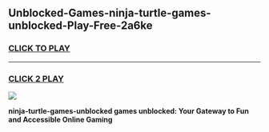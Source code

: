 
## Unblocked-Games-ninja-turtle-games-unblocked-Play-Free-2a6ke
<h3>
<a href="https://premium76.site?title=ninja-turtle-games-unblocked&ref=18A1">CLICK TO PLAY</a></h3>
<hr>

<h3>
<a href="https://premium76.site?title=ninja-turtle-games-unblocked&ref=18A1">CLICK 2 PLAY</a>
  
</h3>

<a href="https://premium76.site?title=ninja-turtle-games-unblocked&ref=18A1"><img src="https://clearcache.store/games.png"></a>


**ninja-turtle-games-unblocked games unblocked: Your Gateway to Fun and Accessible Online Gaming**

